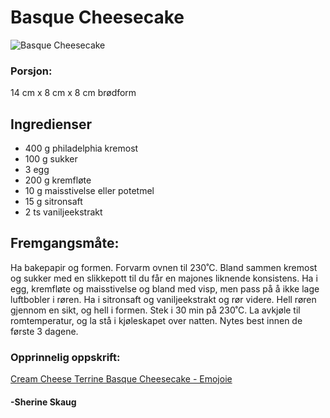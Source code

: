 # Basque Cheesecake

![Basque Cheesecake](https://i.ytimg.com/vi/IW-jAVxELDQ/hq720.jpg?sqp=-oaymwEhCK4FEIIDSFryq4qpAxMIARUAAAAAGAElAADIQj0AgKJD&rs=AOn4CLBm7vBykRjCQ_JUzKNteljCn0isFQ)

### Porsjon: 
14 cm x 8 cm x 8 cm brødform

## Ingredienser
- 400 g philadelphia kremost
- 100 g sukker
- 3 egg
- 200 g kremfløte
- 10 g maisstivelse eller potetmel
- 15 g sitronsaft
- 2 ts vaniljeekstrakt

## Fremgangsmåte:
Ha bakepapir og formen. Forvarm ovnen til 230˚C. Bland sammen kremost og sukker med en slikkepott til du får en majones liknende konsistens. Ha i egg, kremfløte og maisstivelse og bland med visp, men pass på å ikke lage luftbobler i røren. Ha i sitronsaft og vaniljeekstrakt og rør videre. Hell røren gjennom en sikt, og hell i formen. Stek i 30 min på 230˚C. La avkjøle til romtemperatur, og la stå i kjøleskapet over natten. Nytes best innen de første 3 dagene. 

### Opprinnelig oppskrift:

[Cream Cheese Terrine Basque Cheesecake - Emojoie](https://www.youtube.com/watch?v=IW-jAVxELDQ&list=WL&index=26&ab_channel=Emojoie)

#### -Sherine Skaug